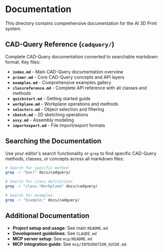 # Documentation

This directory contains comprehensive documentation for the AI 3D Print system.

## CAD-Query Reference (`cadquery/`)

Complete CAD-Query documentation converted to searchable markdown format. Key files:

- **`index.md`** - Main CAD-Query documentation overview
- **`primer.md`** - Core CAD-Query concepts and API layers  
- **`examples.md`** - Comprehensive examples gallery
- **`classreference.md`** - Complete API reference with all classes and methods
- **`quickstart.md`** - Getting started guide
- **`workplane.md`** - Workplane operations and methods
- **`selectors.md`** - Object selection and filtering
- **`sketch.md`** - 2D sketching operations
- **`assy.md`** - Assembly modeling
- **`importexport.md`** - File import/export formats

## Searching the Documentation

Use your editor's search functionality or `grep` to find specific CAD-Query methods, classes, or concepts across all markdown files:

```bash
# Search for specific method
grep -r "box(" docs/cadquery/

# Search for class definitions  
grep -r "class.*Workplane" docs/cadquery/

# Search for examples
grep -r "Example:" docs/cadquery/
```

## Additional Documentation

- **Project setup and usage**: See main `README.md`
- **Development guidelines**: See `CLAUDE.md`
- **MCP server setup**: See `mcp/README.md`
- **MCP integration guide**: See `mcp/INTEGRATION_GUIDE.md`